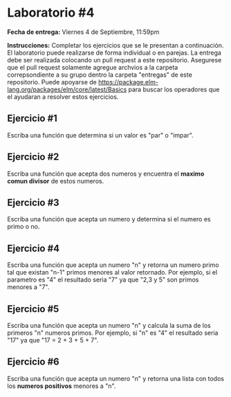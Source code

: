 # Laboratorio #4

**Fecha de entrega:** Viernes 4 de Septiembre, 11:59pm

**Instrucciones:** Completar los ejercicios que se le presentan a continuación. El laboratorio puede realizarse de forma individual o en parejas. La entrega debe ser realizada colocando un pull request a este repositorio. Asegurese que el pull request solamente agregue archvios a la carpeta correpsondiente a su grupo dentro la carpeta "entregas" de este repositorio. Puede apoyarse de https://package.elm-lang.org/packages/elm/core/latest/Basics para buscar los operadores que el ayudaran a resolver estos ejercicios.

## Ejercicio #1

Escriba una función que determina si un valor es "par" o "impar".

## Ejercicio #2

Escriba una función que acepta dos numeros y encuentra el **maximo comun divisor** de estos numeros.

## Ejercicio #3

Escriba una función que acepta un numero y determina si el numero es primo o no.

## Ejercicio #4

Escriba una función que acepta un numero "n" y retorna un numero primo tal que existan "n-1" primos menores al valor retornado. Por ejemplo, si el parametro es "4" el resultado seria "7" ya que "2,3 y 5" son primos menores a "7".

## Ejercicio #5

Escriba una función que acepta un numero "n" y calcula la suma de los primeros "n" numeros primos. Por ejemplo, si "n" es "4" el resultado seria "17" ya que "17 = 2 + 3 + 5 + 7".

## Ejercicio #6

Escriba una función que acepta un numero "n" y retorna una lista con todos los **numeros positivos** menores a "n".